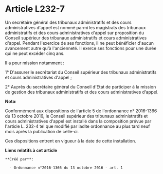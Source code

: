 # Article L232-7

Un secrétaire général  des tribunaux administratifs et des cours administratives d'appel est  nommé parmi les magistrats des
tribunaux administratifs et des cours  administratives d'appel sur proposition du Conseil supérieur des  tribunaux
administratifs et cours administratives d'appel. Pendant  l'exercice de ses fonctions, il ne peut bénéficier d'aucun
avancement  autre qu'à l'ancienneté. Il exerce ses fonctions pour une durée qui ne  peut excéder cinq ans. 

Il a pour mission notamment : 

1° D'assurer le secrétariat du Conseil supérieur des tribunaux administratifs et cours administratives d'appel ; 

2° Auprès du secrétaire général du Conseil d'Etat de participer à la  mission de gestion des tribunaux administratifs et des
cours  administratives d'appel.

**Nota:**

Conformément aux dispositions de l'article 5 de l'ordonnance n° 2016-1366 du 13 octobre 2016, le Conseil supérieur des
tribunaux administratifs et cours administratives d'appel est installé dans la composition prévue par l'article L. 232-4 tel
que modifié par ladite ordonnance au plus tard neuf mois après la publication de celle-ci. 

Ces dispositions entrent en vigueur à la date de cette installation.

**Liens relatifs à cet article**

	**Créé par**:

	  - Ordonnance n°2016-1366 du 13 octobre 2016 - art. 1
